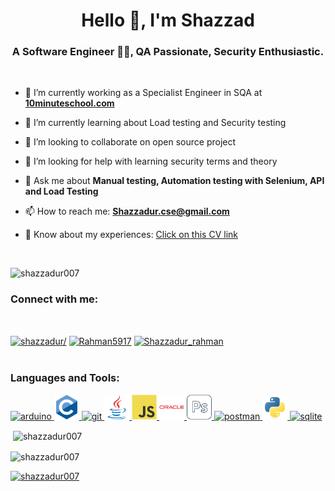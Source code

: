 <h1 align="center"> Hello 👋, I'm Shazzad </h1>
<h3 align="center"> A Software Engineer 👨‍💻, QA Passionate, Security Enthusiastic.</h3> <br> 


- 🔭 I’m currently working as a Specialist Engineer in SQA at **[10minuteschool.com](https://10minuteschool.com/)**
- 🌱 I’m currently learning about Load testing and Security testing 
- 👯 I’m looking to collaborate on open source project
- 🤔 I’m looking for help with learning security terms and theory
- 💬 Ask me about **Manual testing, Automation testing with Selenium, API and Load Testing**
- 📫 How to reach me: **Shazzadur.cse@gmail.com**

- 📄 Know about my experiences: [Click on this CV link](https://drive.google.com/file/d/1kJAQpnCDJMfrYoVHtpRW_fEkMtU-xLoq/view?usp=sharing)
<br>

<p align="left"> <img src="https://komarev.com/ghpvc/?username=shazzadur007&label=Profile%20views&color=green&style=flat" alt="shazzadur007" /> </p>

<h3 align="left">Connect with me:</h3><br>

<a href="https://www.linkedin.com/in/shazzadur/" target="blank"><img align="center" src="https://raw.githubusercontent.com/rahuldkjain/github-profile-readme-generator/master/src/images/icons/Social/linked-in-alt.svg" alt="shazzadur/" height="30" width="40" /></a> <a href="https://twitter.com/Rahman5917" target="blank"><img align="center" src="https://raw.githubusercontent.com/rahuldkjain/github-profile-readme-generator/master/src/images/icons/Social/twitter.svg" alt="Rahman5917" height="30" width="40" /></a>
<a href="https://www.hackerrank.com/Shazzadur_rahman" target="blank"><img align="center" src="https://raw.githubusercontent.com/rahuldkjain/github-profile-readme-generator/master/src/images/icons/Social/hackerrank.svg" alt="Shazzadur_rahman" height="30" width="40" /></a>
<br><br>
<h3 align="left">Languages and Tools:</h3>
<p align="left"><a href="https://www.arduino.cc/" target="_blank"> <img src="https://cdn.worldvectorlogo.com/logos/arduino-1.svg" alt="arduino" width="40" height="40"/> </a> <a href="https://www.cprogramming.com/" target="_blank"> <img src="https://raw.githubusercontent.com/devicons/devicon/master/icons/c/c-original.svg" alt="c" width="40" height="40"/> </a> <a href="https://git-scm.com/" target="_blank"> <img src="https://www.vectorlogo.zone/logos/git-scm/git-scm-icon.svg" alt="git" width="40" height="40"/>  <a href="https://www.java.com" target="_blank"> <img src="https://raw.githubusercontent.com/devicons/devicon/master/icons/java/java-original.svg" alt="java" width="40" height="40"/> </a> <a href="https://developer.mozilla.org/en-US/docs/Web/JavaScript" target="_blank"> <img src="https://raw.githubusercontent.com/devicons/devicon/master/icons/javascript/javascript-original.svg" alt="javascript" width="40" height="40"/> </a>  <a href="https://www.oracle.com/" target="_blank"> <img src="https://raw.githubusercontent.com/devicons/devicon/master/icons/oracle/oracle-original.svg" alt="oracle" width="40" height="40"/> </a> <a href="https://www.photoshop.com/en" target="_blank"> <img src="https://raw.githubusercontent.com/devicons/devicon/master/icons/photoshop/photoshop-line.svg" alt="photoshop" width="40" height="40"/> </a> <a href="https://postman.com" target="_blank"> <img src="https://www.vectorlogo.zone/logos/getpostman/getpostman-icon.svg" alt="postman" width="40" height="40"/> </a> <a href="https://www.python.org" target="_blank"> <img src="https://raw.githubusercontent.com/devicons/devicon/master/icons/python/python-original.svg" alt="python" width="40" height="40"/> </a>  <a href="https://www.sqlite.org/" target="_blank"> <img src="https://www.vectorlogo.zone/logos/sqlite/sqlite-icon.svg" alt="sqlite" width="40" height="40"/> </a> </p>

<p>&nbsp;<img align="center" src="https://github-readme-stats.vercel.app/api?username=shazzadur007&show_icons=true&locale=en" alt="shazzadur007" /></p>

<p><img align="center" src="https://github-readme-streak-stats.herokuapp.com/?user=shazzadur007&" alt="shazzadur007" /></p>


<p align="left"> <a href="https://github.com/ryo-ma/github-profile-trophy"><img src="https://github-profile-trophy.vercel.app/?username=shazzadur007" alt="shazzadur007" /></a> </p>
